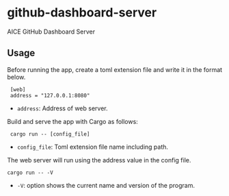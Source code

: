 # github-dashboard-server
AICE GitHub Dashboard Server

## Usage

Before running the app, create a toml extension file and write it in the format below.
```
 [web]
 address = "127.0.0.1:8080"
```
- `address`: Address of web server.

Build and serve the app with Cargo as follows:
```
 cargo run -- [config_file]
```
- `config_file`: Toml extension file name including path.

The web server will run using the address value in the config file.

```
cargo run -- -V
```
- `-V`: option shows the current name and version of the program.
